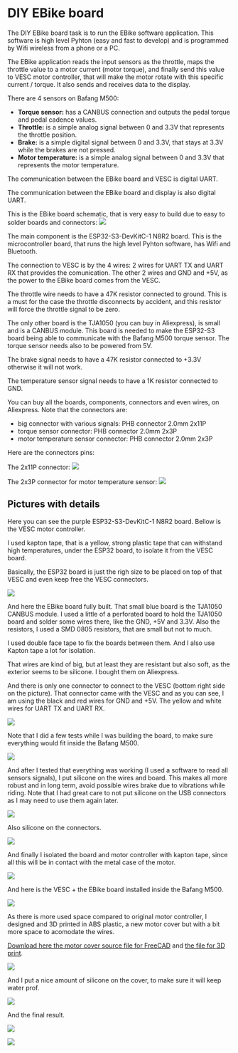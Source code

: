 # DIY EBike board

The DIY EBike board task is to run the EBike software application. This software is high level Pyhton (easy and fast to develop) and is programmed by Wifi wireless from a phone or a PC.

The EBike application reads the input sensors as the throttle, maps the throttle value to a motor current (motor torque), and finally send this value to VESC motor controller, that will make the motor rotate with this specific current / torque.
It also sends and receives data to the display.

There are 4 sensors on Bafang M500:
* **Torque sensor:** has a CANBUS connection and outputs the pedal torque and pedal cadence values.
* **Throttle:** is a simple analog signal between 0 and 3.3V that represents the throttle position.
* **Brake:** is a simple digital signal between 0 and 3.3V, that stays at 3.3V while the brakes are not pressed.
* **Motor temperature:** is a simple analog signal between 0 and 3.3V that represents the motor temperature.

The communication between the EBike board and VESC is digital UART.

The communication between the EBike board and display is also digital UART.

This is the EBike board schematic, that is very easy to build due to easy to solder boards and connectors:
[![](EBike_board-schematic.png)](EBike_board-schematic.png)

The main component is the ESP32-S3-DevKitC-1 N8R2 board. This is the microcontroller board, that runs the high level Pyhton software, has Wifi and Bluetooth.

The connection to VESC is by the 4 wires: 2 wires for UART TX and UART RX that provides the comunication. The other 2 wires and GND and +5V, as the power to the EBike board comes from the VESC.

The throttle wire needs to have a 47K resistor connected to ground. This is a must for the case the throttle disconnects by accident, and this resistor will force the throttle signal to be zero.

The only other board is the TJA1050 (you can buy in Aliexpress), is small and is a CANBUS module. This board is needed to make the ESP32-S3 board being able to communicate with the Bafang M500 torque sensor.
The torque sensor needs also to be powered from 5V.

The brake signal needs to have a 47K resistor connected to +3.3V otherwise it will not work.

The temperature sensor signal needs to have a 1K resistor connected to GND.

You can buy all the boards, components, connectors and even wires, on Aliexpress.
Note that the connectors are:
* big connector with various signals: PHB connector 2.0mm 2x11P
* torque sensor connector: PHB connector 2.0mm 2x3P
* motor temperature sensor connector: PHB connector 2.0mm 2x3P

Here are the connectors pins:

The 2x11P connector:
![](Bafang_M500-big_connector.png)

The 2x3P connector for motor temperature sensor:
![](Bafang_M500-torque_sensor_connector.png)

## Pictures with details

Here you can see the purple ESP32-S3-DevKitC-1 N8R2 board. Bellow is the VESC motor controller.

I used kapton tape, that is a yellow, strong plastic tape that can withstand high temperatures, under the ESP32 board, to isolate it from the VESC board.

Basically, the ESP32 board is just the righ size to be placed on top of that VESC and even keep free the VESC connectors.

![](EBike_board-1.jpg)


And here the EBike board fully built. That small blue board is the TJA1050 CANBUS module.
I used a little of a perforated board to hold the TJA1050 board and solder some wires there, like the GND, +5V and 3.3V. Also the resistors, I used a SMD 0805 resistors, that are small but not to much.

I used double face tape to fix the boards between them. And I also use Kapton tape a lot for isolation.

That wires are kind of big, but at least they are resistant but also soft, as the exterior seems to be silicone. I bought them on Aliexpress.

And there is only one connector to connect to the VESC (bottom right side on the picture). That connector came with the VESC and as you can see, I am using the black and red wires for GND and +5V. The yellow and white wires for UART TX and UART RX.

![](EBike_board-2.jpg)

Note that I did a few tests while I was building the board, to make sure everything would fit inside the Bafang M500.

![](EBike_board-3.jpg)

And after I tested that everything was working (I used a software to read all sensors signals), I put silicone on the wires and board. This makes all more robust and in long term, avoid possible wires brake due to vibrations while riding.
Note that I had great care to not put silicone on the USB connectors as I may need to use them again later.

![](EBike_board-4.jpg)

Also silicone on the connectors.

![](EBike_board-5.jpg)

And finally I isolated the board and motor controller with kapton tape, since all this will be in contact with the metal case of the motor.

![](EBike_board-6.jpg)

And here is the VESC + the EBike board installed inside the Bafang M500.

![](EBike_board-7.jpg)

As there is more used space compared to original motor controller, I designed and 3D printed in ABS plastic, a new motor cover but with a bit more space to acomodate the wires.

[Download here the motor cover source file for FreeCAD](motor_cover.FCStd) and [the file for 3D print](motor_cover.amf).

![](EBike_board-8.jpg)

And I put a nice amount of silicone on the cover, to make sure it will keep water prof.

![](EBike_board-9.jpg)

And the final result.

![](EBike_board-10.jpg)

![](EBike_board-11.jpg)







